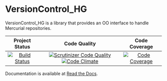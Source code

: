 VersionControl_HG
=================

VersionControl_HG is a library that provides an OO interface to handle Mercurial repositories.

| Project Status | Code Quality | Code Coverage |
|:-------------------------------------------------------------------------------------------------------:|:------------------------------------------------------------------------------------------------------------------------------------------------------------------------------------:|:--------------------------------------------------------------------------------------------------------------:|
|[![Build Status](https://travis-ci.org/siad007/versioncontrol_hg.png?branch=master)](https://travis-ci.org/siad007/versioncontrol_hg)|[![Scrutinizer Code Quality](https://scrutinizer-ci.com/g/siad007/versioncontrol_hg/badges/quality-score.png?s=58fad0e4e15cab2bda4e29d0d7c166f26d33f4c0)](https://scrutinizer-ci.com/g/siad007/versioncontrol_hg/)[![Code Climate](https://codeclimate.com/github/siad007/versioncontrol_hg/bages)](https://codeclimate.com/github/siad007/versioncontrol_hg/)|[![Code Coverage](https://scrutinizer-ci.com/g/siad007/versioncontrol_hg/badges/coverage.png?s=e80a7752ea39d75e0546103cfc5396f8d0f3b0dd)](https://scrutinizer-ci.com/g/siad007/versioncontrol_hg/)|

Documentation is available at [Read the Docs](https://versioncontrol-hg.readthedocs.org/en/latest/).
